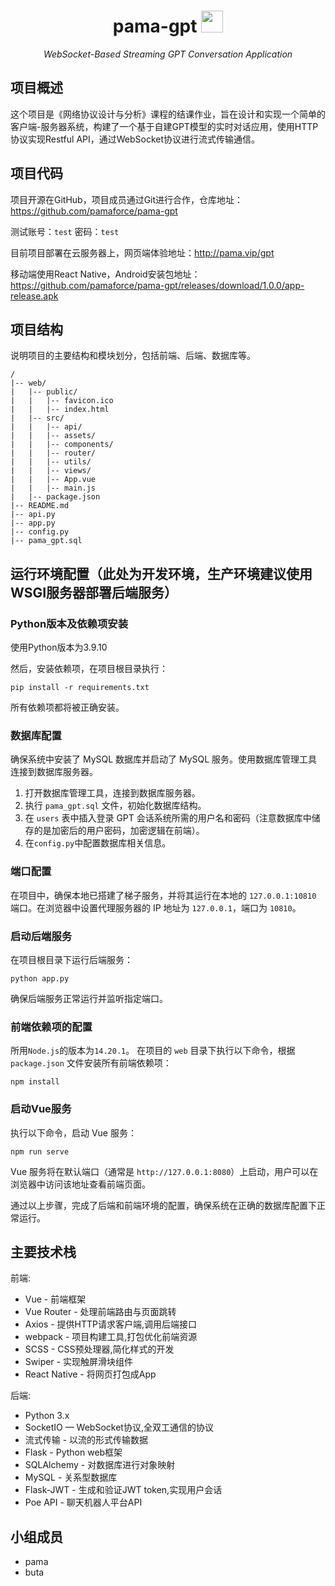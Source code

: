 <div align="center">

<h1>pama-gpt <img src="./web/public/favicon.ico" height="35"></h1>
<p><em>WebSocket-Based Streaming GPT Conversation Application</em></p>
</div>

## 项目概述

这个项目是《网络协议设计与分析》课程的结课作业，旨在设计和实现一个简单的客户端-服务器系统，构建了一个基于自建GPT模型的实时对话应用，使用HTTP协议实现Restful API，通过WebSocket协议进行流式传输通信。

## 项目代码

项目开源在GitHub，项目成员通过Git进行合作，仓库地址：https://github.com/pamaforce/pama-gpt

测试账号：`test` 密码：`test`

目前项目部署在云服务器上，网页端体验地址：http://pama.vip/gpt

移动端使用React Native，Android安装包地址：https://github.com/pamaforce/pama-gpt/releases/download/1.0.0/app-release.apk

## 项目结构

说明项目的主要结构和模块划分，包括前端、后端、数据库等。

```
/
|-- web/
|   |-- public/
|   |   |-- favicon.ico
|   |   |-- index.html
|   |-- src/
|   |   |-- api/
|   |   |-- assets/
|   |   |-- components/
|   |   |-- router/
|   |   |-- utils/
|   |   |-- views/
|   |   |-- App.vue
|   |   |-- main.js
|   |-- package.json
|-- README.md
|-- api.py
|-- app.py
|-- config.py
|-- pama_gpt.sql
```

## 运行环境配置（此处为开发环境，生产环境建议使用WSGI服务器部署后端服务）

### Python版本及依赖项安装

使用Python版本为3.9.10

然后，安装依赖项，在项目根目录执行：

```
pip install -r requirements.txt
```

所有依赖项都将被正确安装。

### 数据库配置

确保系统中安装了 MySQL 数据库并启动了 MySQL 服务。使用数据库管理工具连接到数据库服务器。

1. 打开数据库管理工具，连接到数据库服务器。
2. 执行 `pama_gpt.sql` 文件，初始化数据库结构。
3. 在 `users` 表中插入登录 GPT 会话系统所需的用户名和密码（注意数据库中储存的是加密后的用户密码，加密逻辑在前端）。
4. 在`config.py`中配置数据库相关信息。

### 端口配置

在项目中，确保本地已搭建了梯子服务，并将其运行在本地的 `127.0.0.1:10810` 端口。在浏览器中设置代理服务器的 IP 地址为 `127.0.0.1`，端口为 `10810`。

### 启动后端服务

在项目根目录下运行后端服务：

```
python app.py
```

确保后端服务正常运行并监听指定端口。

### 前端依赖项的配置
所用`Node.js`的版本为`14.20.1`。
在项目的 `web` 目录下执行以下命令，根据 `package.json` 文件安装所有前端依赖项：

```
npm install
```

### 启动Vue服务

执行以下命令，启动 Vue 服务：

```
npm run serve
```

Vue 服务将在默认端口（通常是 `http://127.0.0.1:8080`）上启动，用户可以在浏览器中访问该地址查看前端页面。

通过以上步骤，完成了后端和前端环境的配置，确保系统在正确的数据库配置下正常运行。

## 主要技术栈

前端:

- Vue - 前端框架
- Vue Router - 处理前端路由与页面跳转
- Axios - 提供HTTP请求客户端,调用后端接口
- webpack - 项目构建工具,打包优化前端资源
- SCSS - CSS预处理器,简化样式的开发
- Swiper - 实现触屏滑块组件
- React Native - 将网页打包成App

后端:

- Python 3.x
- SocketIO — WebSocket协议,全双工通信的协议
- 流式传输 - 以流的形式传输数据
- Flask - Python web框架
- SQLAlchemy - 对数据库进行对象映射
- MySQL - 关系型数据库
- Flask-JWT - 生成和验证JWT token,实现用户会话
- Poe API - 聊天机器人平台API


## 小组成员

- pama
- buta
